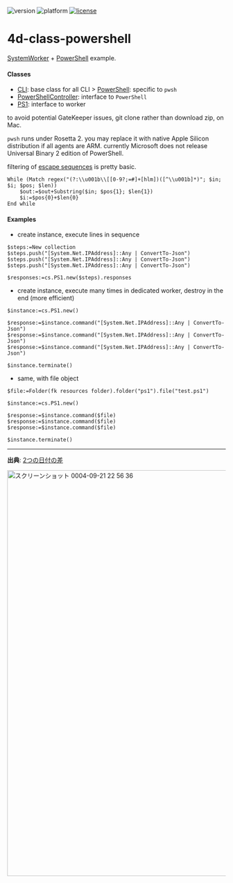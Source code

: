 ![version](https://img.shields.io/badge/version-19%20R4%2B-5682DF)
![platform](https://img.shields.io/static/v1?label=platform&message=mac-intel%20|%20win-64&color=blue)
[![license](https://img.shields.io/github/license/miyako/4d-plugin-jwt)](LICENSE)

# 4d-class-powershell
[SystemWorker](https://developer.4d.com/docs/ja/API/SystemWorkerClass.html) + [PowerShell](https://docs.microsoft.com/en-us/powershell/scripting/install/installing-powershell-on-macos?view=powershell-7.2#binary-archives) example.

#### Classes

* [CLI](https://github.com/miyako/4d-class-powershell/blob/main/powershell/Project/Sources/Classes/CLI.4dm): base class for all CLI 
\> [PowerShell](https://github.com/miyako/4d-class-powershell/blob/main/powershell/Project/Sources/Classes/PowerShell.4dm): specific to `pwsh`
* [PowerShellController](https://github.com/miyako/4d-class-powershell/blob/main/powershell/Project/Sources/Classes/PowerShellController.4dm): interface to `PowerShell`
* [PS1](https://github.com/miyako/4d-class-powershell/blob/main/powershell/Project/Sources/Classes/PS1.4dm): interface to worker

to avoid potential GateKeeper issues, git clone rather than download zip, on Mac.

`pwsh` runs under Rosetta 2. you may replace it with native Apple Silicon distribution if all agents are ARM. currently Microsoft does not release Universal Binary 2 edition of PowerShell.

filtering of [escape sequences](https://gist.github.com/fnky/458719343aabd01cfb17a3a4f7296797) is pretty basic.

```4d
While (Match regex("(?:\\u001b\\[[0-9?;=#]+[hlm])([^\\u001b]*)"; $in; $i; $pos; $len))
	$out:=$out+Substring($in; $pos{1}; $len{1})
	$i:=$pos{0}+$len{0}
End while 
```

#### Examples

* create instance, execute lines in sequence

```4d
$steps:=New collection
$steps.push("[System.Net.IPAddress]::Any | ConvertTo-Json")
$steps.push("[System.Net.IPAddress]::Any | ConvertTo-Json")
$steps.push("[System.Net.IPAddress]::Any | ConvertTo-Json")

$responses:=cs.PS1.new($steps).responses
```

* create instance, execute many times in dedicated worker, destroy in the end (more efficient)

```4d
$instance:=cs.PS1.new()

$response:=$instance.command("[System.Net.IPAddress]::Any | ConvertTo-Json")
$response:=$instance.command("[System.Net.IPAddress]::Any | ConvertTo-Json")
$response:=$instance.command("[System.Net.IPAddress]::Any | ConvertTo-Json")

$instance.terminate()
```

* same, with file object

```4d
$file:=Folder(fk resources folder).folder("ps1").file("test.ps1")

$instance:=cs.PS1.new()

$response:=$instance.command($file)
$response:=$instance.command($file)
$response:=$instance.command($file)

$instance.terminate()
```

---

**出典**: [2つの日付の差](https://qiita.com/ryosuke0825/items/06eae2e99f587b5275aa#2つの日付の差)

<img width="934" alt="スクリーンショット 0004-09-21 22 56 36" src="https://user-images.githubusercontent.com/1725068/191523812-79a8b6e1-5c2d-42f1-a92b-0b58264df850.png">

